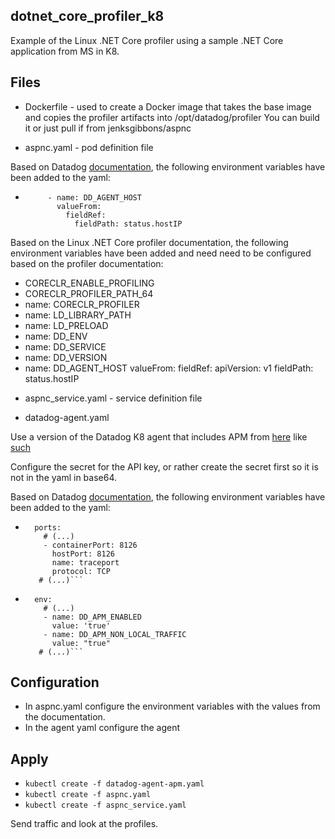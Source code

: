 dotnet_core_profiler_k8
--

Example of the Linux .NET Core profiler using a sample .NET Core application
from MS in K8.  

Files
--

- Dockerfile - used to create a Docker image that takes the base image and
copies the profiler artifacts into /opt/datadog/profiler  You can build it or
just pull if from jenksgibbons/aspnc  

- aspnc.yaml - pod definition file  

Based on Datadog
[documentation](https://docs.datadoghq.com/agent/kubernetes/apm/?tab=daemonset),
the following environment variables have been added to the yaml:  

  -  ```env:
          - name: DD_AGENT_HOST
            valueFrom:
              fieldRef:
                fieldPath: status.hostIP
      ```

Based on the Linux .NET Core profiler documentation, the following environment
variables have been added and need need to be configured based on the profiler
documentation:

  * CORECLR_ENABLE_PROFILING
  * CORECLR_PROFILER_PATH_64
  * name: CORECLR_PROFILER
  * name: LD_LIBRARY_PATH
  * name: LD_PRELOAD
  * name: DD_ENV
  * name: DD_SERVICE
  * name: DD_VERSION
  * name: DD_AGENT_HOST
      valueFrom:
        fieldRef:
          apiVersion: v1
          fieldPath: status.hostIP

- aspnc_service.yaml - service definition file

- datadog-agent.yaml

Use a version of the Datadog K8 agent that includes APM from
[here](https://docs.datadoghq.com/agent/kubernetes/?tab=daemonset) like
[such](https://docs.datadoghq.com/resources/yaml/datadog-agent-apm.yaml)  

Configure the secret for the API key, or rather create the secret first so it
is not in the yaml in base64.  

Based on Datadog
[documentation](https://docs.datadoghq.com/agent/kubernetes/apm/?tab=daemonset),
the following environment variables have been added to the yaml:  

  - ```# (...)
      ports:
        # (...)
        - containerPort: 8126
          hostPort: 8126
          name: traceport
          protocol: TCP
       # (...)```

  - ```# (...)
      env:
        # (...)
        - name: DD_APM_ENABLED
          value: 'true'
        - name: DD_APM_NON_LOCAL_TRAFFIC
          value: "true"
       # (...)```

Configuration
--

- In aspnc.yaml configure the environment variables with the values from the
documentation.
- In the agent yaml configure the agent

Apply
--

- ```kubectl create -f datadog-agent-apm.yaml```
- ```kubectl create -f aspnc.yaml```  
- ```kubectl create -f aspnc_service.yaml```  

Send traffic and look at the profiles.  
